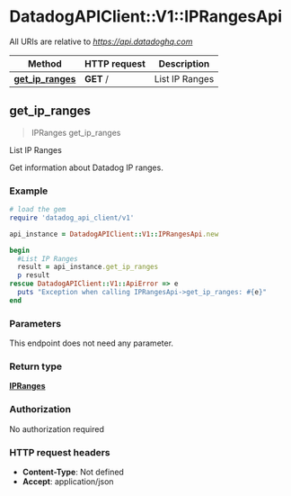 # DatadogAPIClient::V1::IPRangesApi

All URIs are relative to *https://api.datadoghq.com*

Method | HTTP request | Description
------------- | ------------- | -------------
[**get_ip_ranges**](IPRangesApi.md#get_ip_ranges) | **GET** / | List IP Ranges



## get_ip_ranges

> IPRanges get_ip_ranges

List IP Ranges

Get information about Datadog IP ranges.

### Example

```ruby
# load the gem
require 'datadog_api_client/v1'

api_instance = DatadogAPIClient::V1::IPRangesApi.new

begin
  #List IP Ranges
  result = api_instance.get_ip_ranges
  p result
rescue DatadogAPIClient::V1::ApiError => e
  puts "Exception when calling IPRangesApi->get_ip_ranges: #{e}"
end
```

### Parameters

This endpoint does not need any parameter.

### Return type

[**IPRanges**](IPRanges.md)

### Authorization

No authorization required

### HTTP request headers

- **Content-Type**: Not defined
- **Accept**: application/json

